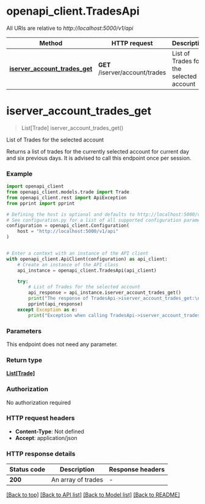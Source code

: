 # openapi_client.TradesApi

All URIs are relative to *http://localhost:5000/v1/api*

Method | HTTP request | Description
------------- | ------------- | -------------
[**iserver_account_trades_get**](TradesApi.md#iserver_account_trades_get) | **GET** /iserver/account/trades | List of Trades for the selected account


# **iserver_account_trades_get**
> List[Trade] iserver_account_trades_get()

List of Trades for the selected account

Returns a list of trades for the currently selected account for current day and six previous days. It is advised to call this endpoint once per session.


### Example


```python
import openapi_client
from openapi_client.models.trade import Trade
from openapi_client.rest import ApiException
from pprint import pprint

# Defining the host is optional and defaults to http://localhost:5000/v1/api
# See configuration.py for a list of all supported configuration parameters.
configuration = openapi_client.Configuration(
    host = "http://localhost:5000/v1/api"
)


# Enter a context with an instance of the API client
with openapi_client.ApiClient(configuration) as api_client:
    # Create an instance of the API class
    api_instance = openapi_client.TradesApi(api_client)

    try:
        # List of Trades for the selected account
        api_response = api_instance.iserver_account_trades_get()
        print("The response of TradesApi->iserver_account_trades_get:\n")
        pprint(api_response)
    except Exception as e:
        print("Exception when calling TradesApi->iserver_account_trades_get: %s\n" % e)
```



### Parameters

This endpoint does not need any parameter.

### Return type

[**List[Trade]**](Trade.md)

### Authorization

No authorization required

### HTTP request headers

 - **Content-Type**: Not defined
 - **Accept**: application/json

### HTTP response details

| Status code | Description | Response headers |
|-------------|-------------|------------------|
**200** | An array of trades |  -  |

[[Back to top]](#) [[Back to API list]](../README.md#documentation-for-api-endpoints) [[Back to Model list]](../README.md#documentation-for-models) [[Back to README]](../README.md)

